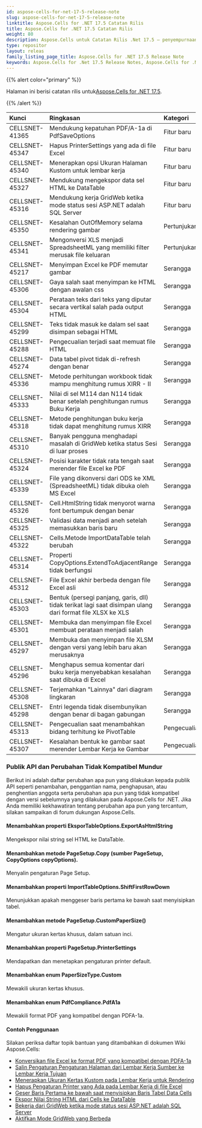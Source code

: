```yaml
---
id: aspose-cells-for-net-17-5-release-note
slug: aspose-cells-for-net-17-5-release-note
linktitle: Aspose.Cells for .NET 17.5 Catatan Rilis
title: Aspose.Cells for .NET 17.5 Catatan Rilis
weight: 80
description: Aspose.Cells untuk Catatan Rilis .Net 17.5 – penyempurnaan terbaru, fitur baru, dan perbaikan
type: repositor
layout: releas
family_listing_page_title: Aspose.Cells for .NET 17.5 Release Note
keywords: Aspose.Cells for .Net 17.5 Release Notes, Aspose.Cells for .Net 17.5 updates and fixe
---
```

{{% alert color="primary" %}} 

 Halaman ini berisi catatan rilis untuk[Aspose.Cells for .NET 17.5](https://releases.aspose.com/cells/net/new-releases/aspose.cells-for-.net-17.5/).

{{% /alert %}} 

|**Kunci**|**Ringkasan**|**Kategori**|
| :- | :- | :- |
|CELLSNET-41365|Mendukung kepatuhan PDF/A-1a di PdfSaveOptions|Fitur baru|
|CELLSNET-45347|Hapus PrinterSettings yang ada di file Excel|Fitur baru|
|CELLSNET-45340|Menerapkan opsi Ukuran Halaman Kustom untuk lembar kerja|Fitur baru|
|CELLSNET-45327|Mendukung mengekspor data sel HTML ke DataTable|Fitur baru|
|CELLSNET-45316|Mendukung kerja GridWeb ketika mode status sesi ASP.NET adalah SQL Server|Fitur baru|
|CELLSNET-45350|Kesalahan OutOfMemory selama rendering gambar|Pertunjukan|
|CELLSNET-45341|Mengonversi XLS menjadi SpreadsheetML yang memiliki filter merusak file keluaran|Pertunjukan|
|CELLSNET-45217|Menyimpan Excel ke PDF memutar gambar|Serangga|
|CELLSNET-45306|Gaya salah saat menyimpan ke HTML dengan awalan css|Serangga|
|CELLSNET-45304|Perataan teks dari teks yang diputar secara vertikal salah pada output HTML|Serangga|
|CELLSNET-45299|Teks tidak masuk ke dalam sel saat disimpan sebagai HTML|Serangga|
|CELLSNET-45288|Pengecualian terjadi saat memuat file HTML|Serangga|
|CELLSNET-45274|Data tabel pivot tidak di-refresh dengan benar|Serangga|
|CELLSNET-45336|Metode perhitungan workbook tidak mampu menghitung rumus XIRR - II|Serangga|
|CELLSNET-45333|Nilai di sel M114 dan N114 tidak benar setelah penghitungan rumus Buku Kerja|Serangga|
|CELLSNET-45318|Metode penghitungan buku kerja tidak dapat menghitung rumus XIRR|Serangga|
|CELLSNET-45310|Banyak pengguna menghadapi masalah di GridWeb ketika status Sesi di luar proses|Serangga|
|CELLSNET-45324|Posisi karakter tidak rata tengah saat merender file Excel ke PDF|Serangga|
|CELLSNET-45339|File yang dikonversi dari ODS ke XML (SpreadsheetML) tidak dibuka oleh MS Excel|Serangga|
|CELLSNET-45326|Cell.HtmlString tidak menyorot warna font bertumpuk dengan benar|Serangga|
|CELLSNET-45325|Validasi data menjadi aneh setelah memasukkan baris baru|Serangga|
|CELLSNET-45322|Cells.Metode ImportDataTable telah berubah|Serangga|
|CELLSNET-45314|Properti CopyOptions.ExtendToAdjacentRange tidak berfungsi|Serangga|
|CELLSNET-45312|File Excel akhir berbeda dengan file Excel asli|Serangga|
|CELLSNET-45303|Bentuk (persegi panjang, garis, dll) tidak terikat lagi saat disimpan ulang dari format file XLSX ke XLS|Serangga|
|CELLSNET-45301|Membuka dan menyimpan file Excel membuat perataan menjadi salah|Serangga|
|CELLSNET-45297|Membuka dan menyimpan file XLSM dengan versi yang lebih baru akan merusaknya|Serangga|
|CELLSNET-45296|Menghapus semua komentar dari buku kerja menyebabkan kesalahan saat dibuka di Excel|Serangga|
|CELLSNET-45308|Terjemahkan "Lainnya" dari diagram lingkaran|Serangga|
|CELLSNET-45298|Entri legenda tidak disembunyikan dengan benar di bagan gabungan|Serangga|
|CELLSNET-45313|Pengecualian saat menambahkan bidang terhitung ke PivotTable|Pengecualian|
|CELLSNET-45307|Kesalahan bentuk ke gambar saat merender Lembar Kerja ke Gambar|Pengecualian|
###  **Publik API dan Perubahan Tidak Kompatibel Mundur**
Berikut ini adalah daftar perubahan apa pun yang dilakukan kepada publik API seperti penambahan, penggantian nama, penghapusan, atau penghentian anggota serta perubahan apa pun yang tidak kompatibel dengan versi sebelumnya yang dilakukan pada Aspose.Cells for .NET. Jika Anda memiliki kekhawatiran tentang perubahan apa pun yang tercantum, silakan sampaikan di forum dukungan Aspose.Cells.
####  **Menambahkan properti EksporTableOptions.ExportAsHtmlString**
Mengekspor nilai string sel HTML ke DataTable.
####  **Menambahkan metode PageSetup.Copy (sumber PageSetup, CopyOptions copyOptions).**
Menyalin pengaturan Page Setup.
####  **Menambahkan properti ImportTableOptions.ShiftFirstRowDown**
Menunjukkan apakah menggeser baris pertama ke bawah saat menyisipkan tabel.
####  **Menambahkan metode PageSetup.CustomPaperSize()**
Mengatur ukuran kertas khusus, dalam satuan inci.
####  **Menambahkan properti PageSetup.PrinterSettings**
Mendapatkan dan menetapkan pengaturan printer default.
####  **Menambahkan enum PaperSizeType.Custom**
Mewakili ukuran kertas khusus.
####  **Menambahkan enum PdfCompliance.PdfA1a**
Mewakili format PDF yang kompatibel dengan PDFA-1a.


####  **Contoh Penggunaan**
Silakan periksa daftar topik bantuan yang ditambahkan di dokumen Wiki Aspose.Cells:

- [Konversikan file Excel ke format PDF yang kompatibel dengan PDFA-1a](https://docs.aspose.com/cells/net/convert-excel-file-to-pdf-format-compatible-with-pdfa-1a/)
- [Salin Pengaturan Pengaturan Halaman dari Lembar Kerja Sumber ke Lembar Kerja Tujuan](https://docs.aspose.com/cells/net/copy-page-setup-settings-from-source-worksheet-into-destination-worksheet/)
- [Menerapkan Ukuran Kertas Kustom pada Lembar Kerja untuk Rendering](https://docs.aspose.com/cells/net/implement-custom-paper-size-of-worksheet-for-rendering/)
- [Hapus Pengaturan Printer yang Ada pada Lembar Kerja di file Excel](https://docs.aspose.com/cells/net/remove-existing-printersettings-of-worksheets-in-excel-file/)
- [Geser Baris Pertama ke bawah saat menyisipkan Baris Tabel Data Cells](https://docs.aspose.com/cells/net/shift-first-row-down-when-inserting-cells-data-table-rows/)
- [Ekspor Nilai String HTML dari Cells ke DataTable](https://docs.aspose.com/cells/net/export-html-string-value-of-the-cells-to-the-datatable/)
- [Bekerja dari GridWeb ketika mode status sesi ASP.NET adalah SQL Server](https://docs.aspose.com/cells/net/working-of-gridweb-when-asp-net-session-state-mode-is-sql-server/)
- [Aktifkan Mode GridWeb yang Berbeda](https://docs.aspose.com/cells/net/enable-different-gridweb-modes/)


